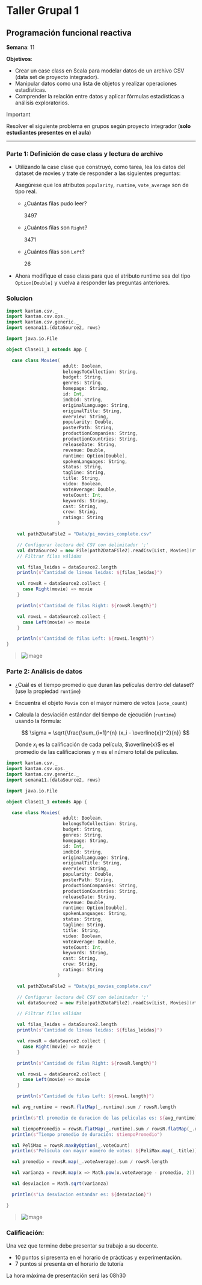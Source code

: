 # Taller Grupal  1
## Programación funcional reactiva

**Semana**: 11

**Objetivos**:

- Crear un case class en Scala para modelar datos de un archivo CSV (data set de proyecto integrador).
- Manipular datos como una lista de objetos y realizar operaciones estadísticas.
- Comprender la relación entre datos y aplicar fórmulas estadísticas a análisis exploratorios.

> [!IMPORTANT]
> Resolver el siguiente problema en grupos según proyecto integrador (**solo estudiantes presentes en el aula**)

***



### Parte 1: Definición de case class y lectura de archivo

- Utilizando la case clase que construyó, como tarea, lea los datos del dataset de movies y trate de responder a las siguientes preguntas:

  Asegúrese que los atributos `popularity`, `runtime`, `vote_average` son de tipo real.

  - ¿Cuántas ﬁlas pudo leer?

    3497
    
  - ¿Cuántos ﬁlas son `Right`?
 
    3471
      
  - ¿Cuántos ﬁlas son `Left`?
 
    26
      

- Ahora modiﬁque el case class para que el atributo runtime sea del tipo
`Option[Double]` y vuelva a responder las preguntas anteriores.
### Solucion

```Scala
import kantan.csv._
import kantan.csv.ops._
import kantan.csv.generic._
import semana11.{dataSource2, rows}

import java.io.File

object Clase11_1 extends App {

  case class Movies(
                     adult: Boolean,
                     belongsToCollection: String,
                     budget: String,
                     genres: String,
                     homepage: String,
                     id: Int,
                     imdbId: String,
                     originalLanguage: String,
                     originalTitle: String,
                     overview: String,
                     popularity: Double,
                     posterPath: String,
                     productionCompanies: String,
                     productionCountries: String,
                     releaseDate: String,
                     revenue: Double,
                     runtime: Option[Double],
                     spokenLanguages: String,
                     status: String,
                     tagline: String,
                     title: String,
                     video: Boolean,
                     voteAverage: Double,
                     voteCount: Int,
                     keywords: String,
                     cast: String,
                     crew: String,
                     ratings: String
                   )

    val path2DataFile2 = "Data/pi_movies_complete.csv"

    // Configurar lectura del CSV con delimitador ';'
    val dataSource2 = new File(path2DataFile2).readCsv[List, Movies](rfc.withHeader.withCellSeparator(';'))
    // Filtrar filas válidas

    val filas_leidas = dataSource2.length
    println(s"Cantidad de lineas leidas: ${filas_leidas}")

    val rowsR = dataSource2.collect {
      case Right(movie) => movie
    }

    println(s"Cantidad de filas Right: ${rowsR.length}")

    val rowsL = dataSource2.collect {
      case Left(movie) => movie
    }

    println(s"Cantidad de filas Left: ${rowsL.length}")
}
```
> ![image](https://github.com/user-attachments/assets/e11fd8b2-733d-4751-a78c-817387a9d415)


### Parte 2: Análisis de datos

- ¿Cuál es el tiempo promedio que duran las películas dentro del dataset? (use la propiedad `runtime`)
- Encuentra el objeto `Movie` con el mayor número de votos (`vote_count`)
- Calcula la desviación estándar del tiempo de ejecución (`runtime`) usando la fórmula:

  $$
  \sigma = \sqrt{\frac{\sum_{i=1}^{n} (x_i - \overline{x})^2}{n}}
  $$

  Donde $x_i$ es la calificación de cada película, $\overline{x}$ es el promedio de las calificaciones y $n$ es el número total de películas.
  
```Scala
import kantan.csv._
import kantan.csv.ops._
import kantan.csv.generic._
import semana11.{dataSource2, rows}

import java.io.File

object Clase11_1 extends App {

  case class Movies(
                     adult: Boolean,
                     belongsToCollection: String,
                     budget: String,
                     genres: String,
                     homepage: String,
                     id: Int,
                     imdbId: String,
                     originalLanguage: String,
                     originalTitle: String,
                     overview: String,
                     popularity: Double,
                     posterPath: String,
                     productionCompanies: String,
                     productionCountries: String,
                     releaseDate: String,
                     revenue: Double,
                     runtime: Option[Double],
                     spokenLanguages: String,
                     status: String,
                     tagline: String,
                     title: String,
                     video: Boolean,
                     voteAverage: Double,
                     voteCount: Int,
                     keywords: String,
                     cast: String,
                     crew: String,
                     ratings: String
                   )

    val path2DataFile2 = "Data/pi_movies_complete.csv"

    // Configurar lectura del CSV con delimitador ';'
    val dataSource2 = new File(path2DataFile2).readCsv[List, Movies](rfc.withHeader.withCellSeparator(';'))

    // Filtrar filas válidas

    val filas_leidas = dataSource2.length
    println(s"Cantidad de lineas leidas: ${filas_leidas}")

    val rowsR = dataSource2.collect {
      case Right(movie) => movie
    }

    println(s"Cantidad de filas Right: ${rowsR.length}")

    val rowsL = dataSource2.collect {
      case Left(movie) => movie
    }

    println(s"Cantidad de filas Left: ${rowsL.length}")

  val avg_runtime = rowsR.flatMap(_.runtime).sum / rowsR.length

  println(s"El promedio de duracion de las peliculas es: ${avg_runtime}")

  val tiempoPromedio = rowsR.flatMap(_.runtime).sum / rowsR.flatMap(_.runtime).size
  println(s"Tiempo promedio de duración: $tiempoPromedio")

  val PeliMax = rowsR.maxByOption(_.voteCount)
  println(s"Película con mayor número de votos: ${PeliMax.map(_.title)}")

  val promedio = rowsR.map(_.voteAverage).sum / rowsR.length

  val varianza = rowsR.map(x => Math.pow(x.voteAverage - promedio, 2)).sum / rowsR.length

  val desviacion = Math.sqrt(varianza)

  println(s"La desviacion estandar es: ${desviacion}")

}
```
> ![image](https://github.com/user-attachments/assets/b261bb77-98aa-406a-ac8c-27ee17e7b54c)



### Calificación:

Una vez que termine debe presentar su trabajo a su docente.

- 10 puntos si presenta en el horario de prácticas y experimentación.
- 7 puntos si presenta en el horario de tutoría

La hora máxima de presentación será las 08h30
